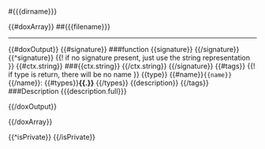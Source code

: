 #{{{dirname}}}

{{#doxArray}}
##{{{filename}}}
- - - - -
{{#doxOutput}}
{{#signature}}
###function {{signature}}
{{/signature}}
{{^signature}}
{{! if no signature present, just use the string representation }}
{{#ctx.string}}
###{{ctx.string}}
{{/ctx.string}}
{{/signature}}
{{#tags}}
{{! if type is return, there will be no name }}
{{type}} {{#name}}`{{name}}`{{/name}}: {{#types}}**{{.}}** {{/types}}  {{description}}
{{/tags}}
###Description
{{{description.full}}}

{{/doxOutput}}


{{/doxArray}}

{{^isPrivate}}
{{/isPrivate}}